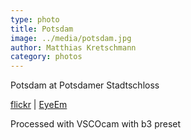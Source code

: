 ```yaml
---
type: photo
title: Potsdam
image: ../media/potsdam.jpg
author: Matthias Kretschmann
category: photos
---
```


Potsdam at Potsdamer Stadtschloss

[flickr](https://www.flickr.com/photos/krema/13229034343/) | [EyeEm](http://www.eyeem.com/p/32659561)

Processed with VSCOcam with b3 preset

